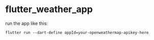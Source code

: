 # flutter_weather_app

run the app like this:

```
flutter run --dart-define appId=your-openweathermap-apikey-here
```